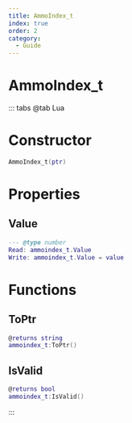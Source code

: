 ```yaml
---
title: AmmoIndex_t
index: true
order: 2
category:
  - Guide
---
```


# AmmoIndex_t

::: tabs
@tab Lua
# Constructor
```lua
AmmoIndex_t(ptr)
```
# Properties
## Value 
```lua
--- @type number
Read: ammoindex_t.Value
Write: ammoindex_t.Value = value
```
# Functions
## ToPtr
```lua
@returns string
ammoindex_t:ToPtr()
```
## IsValid
```lua
@returns bool
ammoindex_t:IsValid()
```

:::